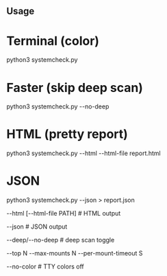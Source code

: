 ## Usage
# Terminal (color)
python3 systemcheck.py

# Faster (skip deep scan)
python3 systemcheck.py --no-deep

# HTML (pretty report)
python3 systemcheck.py --html --html-file report.html

# JSON
python3 systemcheck.py --json > report.json


--html [--html-file PATH]  # HTML output

--json                      # JSON output

--deep/--no-deep            # deep scan toggle

--top N --max-mounts N --per-mount-timeout S

--no-color                  # TTY colors off
